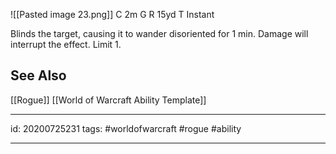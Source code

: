 ![[Pasted image 23.png]]
C 2m
G 
R 15yd
T Instant

Blinds the target, causing it to wander disoriented for 1 min. Damage will interrupt the effect. Limit 1.

## See Also
[[Rogue]]
[[World of Warcraft Ability Template]]

---

id: 20200725231
tags: #worldofwarcraft #rogue #ability

---